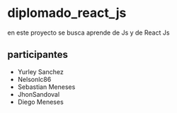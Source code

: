 # diplomado_react_js

en este proyecto se busca aprende de Js y de React Js 

## participantes 
- Yurley Sanchez
- Nelsonlc86
- Sebastian Meneses
- JhonSandoval
- Diego Meneses

